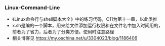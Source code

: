 ### Linux-Command-Line
* 《Linux命令行与shell脚本大全》中的练习代码，C11为第十一章，以此类推
* x.sh是编的一个脚本，用来给文件添加运行权限和在文件名中加入时间用的，前者为了省力，后者为了分类方便。使用时注意路径
*  相关博客见 https://my.oschina.net/u/3304023/blog/1186406
